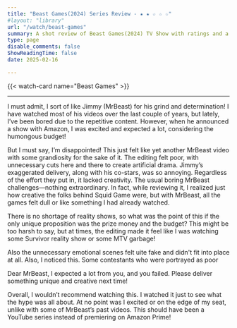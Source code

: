 ```yaml
---
title: "Beast Games(2024) Series Review - ★ ★ ☆ ☆ ☆"
#layout: "library"
url: "/watch/beast-games"
summary: A shot review of Beast Games(2024) TV Show with ratings and a quick take.
type: page
disable_comments: false
ShowReadingTime: false
date: 2025-02-16

---
```


{{< watch-card name="Beast Games" >}}

---

I must admit, I sort of like Jimmy (MrBeast) for his grind and determination! I have watched most of his videos over the last couple of years, but lately, I’ve been bored due to the repetitive content. However, when he announced a show with Amazon, I was excited and expected a lot, considering the humongous budget!

But I must say, I’m disappointed! This just felt like yet another MrBeast video with some grandiosity for the sake of it. The editing felt poor, with unnecessary cuts here and there to create artificial drama. Jimmy’s exaggerated delivery, along with his co-stars, was so annoying. Regardless of the effort they put in, it lacked creativity. The usual boring MrBeast challenges—nothing extraordinary. In fact, while reviewing it, I realized just how creative the folks behind Squid Game were, but with MrBeast, all the games felt dull or like something I had already watched.

There is no shortage of reality shows, so what was the point of this if the only unique proposition was the prize money and the budget? This might be too harsh to say, but at times, the editing made it feel like I was watching some Survivor reality show or some MTV garbage!

Also the unnecessary emotional scenes felt uite fake and didn't fit into place at all. Also, I noticed this. Some contestants who were portrayed as poor

Dear MrBeast, I expected a lot from you, and you failed. Please deliver something unique and creative next time!

Overall, I wouldn’t recommend watching this. I watched it just to see what the hype was all about. At no point was I excited or on the edge of my seat, unlike with some of MrBeast’s past videos. This should have been a YouTube series instead of premiering on Amazon Prime!







